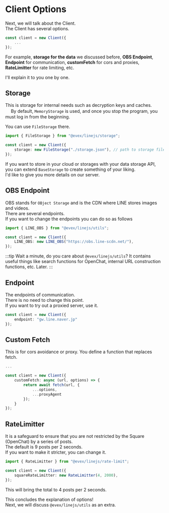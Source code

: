# Client Options

Next, we will talk about the Client.  
The Client has several options.

```ts
const client = new Client({
    ...
});
```

For example, **storage for the data** we discussed before, **OBS Endpoint**, **Endpoint** for communication, **customFetch** for cors and proxies, **RateLimitter** for rate limiting, etc.  

I'll explain it to you one by one.

## Storage

This is storage for internal needs such as decryption keys and caches. 　
By default, `MemoryStorage` is used, and once you stop the program, you must log in from the beginning.

You can use `FileStorage` there.

```ts
import { FileStorage } from "@evex/linejs/storage";

const client = new Client({
    storage: new FileStorage("./storage.json"), // path to storage file (This is secret file)
});
```

If you want to store in your cloud or storages with your data storage API, you can extend `BaseStorage` to create something of your liking.  
I'd like to give you more details on our server.

## OBS Endpoint

OBS stands for `OBject Storage` and is the CDN where LINE stores images and videos.  
There are several endpoints.  
If you want to change the endpoints you can do so as follows  

```ts
import { LINE_OBS } from "@evex/linejs/utils";

const client = new Client({
    LINE_OBS: new LINE_OBS("https://obs.line-scdn.net/"),
});
```

:::tip
Wait a minute, do you care about `@evex/linejs/utils`?
It contains useful things like search functions for OpenChat, internal URL construction functions, etc.
Later.
:::

## Endpoint
The endpoints of communication.  
There is no need to change this point.  
If you want to try out a proxied server, use it.

```ts
const client = new Client({
    endpoint: "gw.line.naver.jp"
});
```


## Custom Fetch

This is for cors avoidance or proxy. 
You define a function that replaces fetch. 

```ts
...

const client = new Client({
    customFetch: async (url, options) => {
        return await fetch(url, {
            ...options,
            ...proxyAgent
        });
    }
});
```

## RateLimitter

It is a safeguard to ensure that you are not restricted by the Square (OpenChat) by a series of posts.  
The default is 9 posts per 2 seconds.  
If you want to make it stricter, you can change it.

```ts
import { RateLimitter } from "@evex/linejs/rate-limit";

const client = new Client({
    squareRateLimitter: new RateLimitter(4, 2000),
});
```

This will bring the total to 4 posts per 2 seconds.

This concludes the explanation of options!  
Next, we will discuss `@evex/linejs/utils` as an extra.
